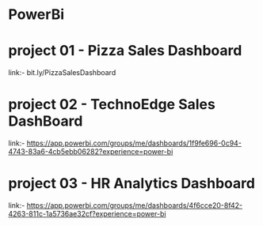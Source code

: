# PowerBi

# project 01 - Pizza Sales Dashboard
link:- bit.ly/PizzaSalesDashboard

# project 02 - TechnoEdge Sales DashBoard
link:- https://app.powerbi.com/groups/me/dashboards/1f9fe696-0c94-4743-83a6-4cb5ebb06282?experience=power-bi

# project 03 - HR Analytics Dashboard
link:- https://app.powerbi.com/groups/me/dashboards/4f6cce20-8f42-4263-811c-1a5736ae32cf?experience=power-bi

